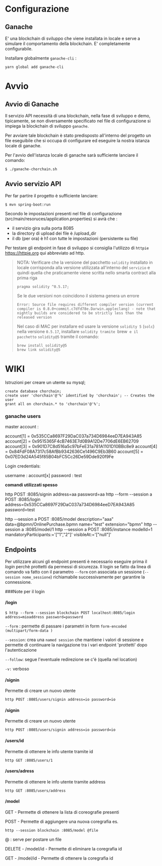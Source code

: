 # Configurazione
## Ganache
E' una blockchain di sviluppo che viene installata in locale e serve a simulare il comportamento della blockchain. E' completamente configurabile.
 
Installare globalmente ``ganache-cli`` :
```
yarn global add ganache-cli
```

 
# Avvio 
## Avvio di Ganache
Il servizio API necessità di una blockchain, nella fase di sviluppo e demo, tipicamente, se non diversamente specificato nel file di configurazione si impiega la blockchain di sviluppo ``ganache``.

Per avviare tale blockchain è stato predisposto all'interno del progetto un file eseguibile che si occupa di configurare ed eseguire la nostra istanza locale di ganache.

Per l'avvio dell'istanza locale di ganache sarà sufficiente lanciare il comando:

```
$ ./ganache-chorchain.sh
```

## Avvio servizio API
Per far partire il progetto è sufficiente lanciare:

```
$ mvn spring-boot:run
```

Secondo le impostazioni presenti nel file di configurazione (src/main/resoruces/application.properties) si avrà che :

 - il servizio gira sulla porta 8085
 - la directory di upload dei file è /upload_dir
 - il db (per ora) è h1 con tutte le impostazioni (persistente su file)
  



Per testare gli endpoint in fase di sviluppo si consiglia l'utilizzo di ``httpie`` https://httpie.org qui abbreviato ad http.

> NOTA: Verificare che la versione del pacchetto `solidity` installato in locale corrisponda alla versione utilizzata all'interno del `servizio` e quindi quella che praticamente viene scritta nello smarta contract alla prima riga
>
>```
>pragma solidity ^0.5.17;
>```
>
>Se le due versioni non coincidono il sistema genera un errore
>``` 
>Error: Source file requires different compiler version (current compiler is 0.8.0+commit.c7dfd78e.Darwin.appleclang) - note that nightly builds are considered to be strictly less than the released version
>```
>
>Nel caso di MAC per installare ed usare la versione `solidity 5` (`solc`) nella versione `0.5.17`, installare `solidity tramite `brew` e il pacchetto` `solidity@5` tramite il comando:
>```
>brew install solidity@5
>brew link solidity@5
>```

# WIKI

Istruzioni per creare un utente su mysql;

```
create database chorchain;
create user 'chorchain'@'%' identified by 'chorchain'; -- Creates the user
grant all on chorchain.* to 'chorchain'@'%'; 
```

### ganache users
master account : 

account[1] = 0x535CCa8697F29DaC037a734D6984eeD7EA943A85
account[2] = 0x9515365F4cB7463E7d0B9A12De7706dE6EB62709
account[3] = 0x901D7C8d516a5c97bFeE31a781A1101D10BBc8e9
account[4] = 0x84FdF08A7317c58AfBb9342636Ce1496C9Eb3B60
account[5] = 0x07ED3d24A545f85B04bFC5Cc26De59Dde920f9Fe

Login credentials:

username : account[x]
password : test  


**comandi utilizzati spesso**

http  POST :8085/signin address=aa password=aa
http --form --session a POST :8085/login address=0x535CCa8697F29DaC037a734D6984eeD7EA943A85 password=test

http --session a POST :8085/model description="aaa" data=@bpmn/OnlinePurchase.bpmn name="test" extension="bpmn"
http --session a :8085/model/1
http --session a POST :8085/instance modelId=1 mandatoryParticipants:='["1","2"]' visibleAt:='["null"]'

## Endpoints

Per utilizzare alcuni gli endpoint presenti è necessario eseguire prima il *login* perchè prottetti da permessi di sicurezza. Il login se fatto da linea di comando va fatto con il parametro `--form` con associata un sessione (`--session nome_sessione`) richiamabile successivamente per garantire la connessione.



 ###Note per il login
  
 #### /login
  
 `$ http --form --session blockchain POST localhost:8085/login address=mioaddress password=password
 `
 
 `--form` : permette di passare i parametri in form `form-encoded  (multipart/form-data )`
 
 `--session`: crea una ``named session`` che mantiene i valori di sessione e permette di continuare la navigazione tra i vari endpoint 'prottetti' dopo l'autenticazione
 
 `--follow`: segue l'eventuale redirezione se c'è (quella nel location)
 
 `-v:` verboso
 
 #### /signin

Permette di creare un nuovo utente 
 
 
`http POST :8085/users/signin address=io password=io`
 
  #### /signin
 
 Permette di creare un nuovo utente 
  
  
 `http POST :8085/users/signin address=io password=io`
 
#### /users/id

Permette di ottenere le info utente tramite id 
 
`http GET :8085/users/1 `
 
#### /users/adress
 
Permette di ottenere le info utente tramite address 
  
`http GET :8085/users/address `
 
 
 
#### /model
 
 GET  - Permette di ottenere la lista di coreografie presenti 

 POST - Permette di aggiungere una nuova coregrafia 
   es. 
   ```
   http --session blockchain :8085/model @file
   ```
 @ : serve per postare un file  
 
 
 DELETE - /model/id -  Permette di eliminare la coregrafia id 
 
 GET - /model/id -  Permette di ottenere la coregrafia id 
 
 
 
 
 
 


 
